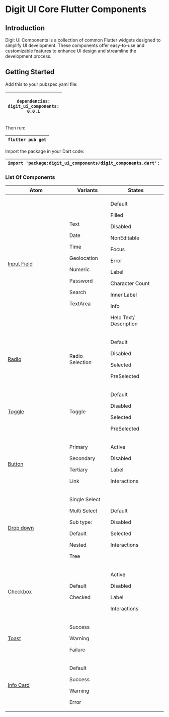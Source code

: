 # Digit UI Core Flutter Components

## Introduction <a href="#jehqun33pi6v" id="jehqun33pi6v"></a>

Digit UI Components is a collection of common Flutter widgets designed to simplify UI development. These components offer easy-to-use and customizable features to enhance UI design and streamline the development process.

## Getting Started <a href="#id-1o9lgnrk0gne" id="id-1o9lgnrk0gne"></a>

Add this to your pubspec.yaml file:

| <p><code>dependencies:</code><br><code>digit_ui_components: 0.0.1</code></p> |
| ---------------------------------------------------------------------------- |

Then run:

| `flutter pub get` |
| ----------------- |

Import the package in your Dart code:

| `import 'package:digit_ui_components/digit_components.dart';` |
| ------------------------------------------------------------- |

### List Of Components <a href="#tbotvks0v6wb" id="tbotvks0v6wb"></a>

<table><thead><tr><th width="180">Atom</th><th>Variants</th><th>States</th></tr></thead><tbody><tr><td><a href="input-field.md">Input Field</a></td><td><p>Text</p><p>Date</p><p>Time</p><p>Geolocation</p><p>Numeric</p><p>Password</p><p>Search</p><p>TextArea</p></td><td><p>Default</p><p>Filled</p><p>Disabled</p><p>NonEditable</p><p>Focus</p><p>Error</p><p>Label</p><p>Character Count</p><p>Inner Label</p><p>Info</p><p>Help Text/ Description</p></td></tr><tr><td><a href="radio.md">Radio</a></td><td>Radio Selection</td><td><p>Default</p><p>Disabled</p><p>Selected</p><p>PreSelected</p></td></tr><tr><td><a href="toggle.md">Toggle</a></td><td>Toggle</td><td><p>Default</p><p>Disabled</p><p>Selected</p><p>PreSelected</p></td></tr><tr><td><a href="button.md">Button</a></td><td><p>Primary</p><p>Secondary</p><p>Tertiary</p><p>Link</p></td><td><p>Active</p><p>Disabled</p><p>Label</p><p>Interactions</p></td></tr><tr><td><a href="dropdown.md">Drop down</a></td><td><p>Single Select</p><p>Multi Select</p><p></p><p>Sub type:</p><p>Default</p><p>Nested</p><p>Tree</p></td><td><p>Default</p><p>Disabled</p><p>Selected</p><p>Interactions</p></td></tr><tr><td><a href="checkbox.md">Checkbox</a></td><td><p>Default</p><p>Checked</p></td><td><p>Active</p><p>Disabled</p><p>Label</p><p>Interactions</p></td></tr><tr><td><a href="toast.md">Toast</a></td><td><p>Success</p><p>Warning</p><p>Failure</p></td><td></td></tr><tr><td><a href="info-card.md">Info Card</a></td><td><p>Default</p><p>Success</p><p>Warning</p><p>Error</p></td><td></td></tr></tbody></table>

